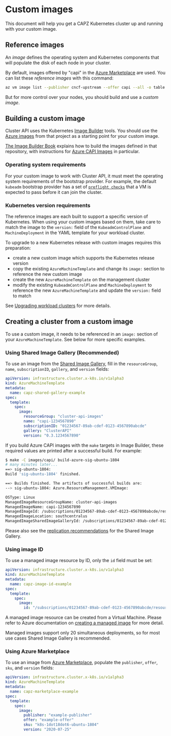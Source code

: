 # Custom images

This document will help you get a CAPZ Kubernetes cluster up and running with your custom image.

## Reference images

An *image* defines the operating system and Kubernetes components that will populate the disk of each node in your cluster.

By default, images offered by "capi" in the [Azure Marketplace][azure-marketplace] are used. You can list these *reference images* with this command:

```bash
az vm image list --publisher cncf-upstream --offer capi --all -o table
```

But for more control over your nodes, you should build and use a *custom image*.

## Building a custom image

Cluster API uses the Kubernetes [Image Builder][image-builder] tools. You should use the [Azure images][image-builder-azure] from that project as a starting point for your custom image.

[The Image Builder Book][capi-images] explains how to build the images defined in that repository, with instructions for [Azure CAPI Images][azure-capi-images] in particular.

### Operating system requirements

For your custom image to work with Cluster API, it must meet the operating system requirements of the bootstrap provider. For example, the default `kubeadm` bootstrap provider has a set of [`preflight checks`][kubeadm-preflight-checks] that a VM is expected to pass before it can join the cluster.

### Kubernetes version requirements

The reference images are each built to support a specific version of Kubernetes. When using your custom images based on them, take care to match the image to the `version:` field of the `KubeadmControlPlane` and `MachineDeployment` in the YAML template for your workload cluster.

To upgrade to a new Kubernetes release with custom images requires this preparation:

- create a new custom image which supports the Kubernetes release version
- copy the existing `AzureMachineTemplate` and change its `image:` section to reference the new custom image
- create the new `AzureMachineTemplate` on the management cluster
- modify the existing `KubeadmControlPlane` and `MachineDeployment` to reference the new `AzureMachineTemplate` and update the `version:` field to match

See [Upgrading workload clusters][upgrading-workload-clusters] for more details.

## Creating a cluster from a custom image

To use a custom image, it needs to be referenced in an `image:` section of your `AzureMachineTemplate`. See below for more specific examples.

### Using Shared Image Gallery (Recommended)

To use an image from the [Shared Image Gallery][shared-image-gallery], fill in the `resourceGroup`, `name`, `subscriptionID`, `gallery`, and `version` fields:

```yaml
apiVersion: infrastructure.cluster.x-k8s.io/v1alpha3
kind: AzureMachineTemplate
metadata:
  name: capz-shared-gallery-example
spec:
  template:
    spec:
      image:
        resourceGroup: "cluster-api-images"
        name: "capi-1234567890"
        subscriptionID: "01234567-89ab-cdef-0123-4567890abcde"
        gallery: "ClusterAPI"
        version: "0.3.1234567890"
```

If you build Azure CAPI images with the `make` targets in Image Builder, these required values are printed after a successful build. For example:

```bash
$ make -C images/capi/ build-azure-sig-ubuntu-1804
# many minutes later...
==> sig-ubuntu-1804:
Build 'sig-ubuntu-1804' finished.

==> Builds finished. The artifacts of successful builds are:
--> sig-ubuntu-1804: Azure.ResourceManagement.VMImage:

OSType: Linux
ManagedImageResourceGroupName: cluster-api-images
ManagedImageName: capi-1234567890
ManagedImageId: /subscriptions/01234567-89ab-cdef-0123-4567890abcde/resourceGroups/cluster-api-images/providers/Microsoft.Compute/images/capi-1234567890
ManagedImageLocation: southcentralus
ManagedImageSharedImageGalleryId: /subscriptions/01234567-89ab-cdef-0123-4567890abcde/resourceGroups/cluster-api-images/providers/Microsoft.Compute/galleries/ClusterAPI/images/capi-ubuntu-1804/versions/0.3.1234567890
```

Please also see the [replication recommendations][replication-recommendations] for the Shared Image Gallery.

### Using image ID

To use a managed image resource by ID, only the `id` field must be set:

```yaml
apiVersion: infrastructure.cluster.x-k8s.io/v1alpha3
kind: AzureMachineTemplate
metadata:
  name: capz-image-id-example
spec:
  template:
    spec:
      image:
        id: "/subscriptions/01234567-89ab-cdef-0123-4567890abcde/resourceGroups/myResourceGroup/providers/Microsoft.Compute/images/myImage"
```

A managed image resource can be created from a Virtual Machine. Please refer to Azure documentation on [creating a managed image][creating-managed-image] for more detail.

Managed images support only 20 simultaneous deployments, so for most use cases Shared Image Gallery is recommended.

### Using Azure Marketplace

To use an image from [Azure Marketplace][azure-marketplace], populate the `publisher`, `offer`, `sku`, and `version` fields:

```yaml
apiVersion: infrastructure.cluster.x-k8s.io/v1alpha3
kind: AzureMachineTemplate
metadata:
  name: capz-marketplace-example
spec:
  template:
    spec:
      image:
        publisher: "example-publisher"
        offer: "example-offer"
        sku: "k8s-1dot18dot6-ubuntu-1804"
        version: "2020-07-25"
```

[azure-marketplace]: https://docs.microsoft.com/azure/marketplace/marketplace-publishers-guide
[azure-capi-images]: https://image-builder.sigs.k8s.io/capi/providers/azure.html
[capi-images]: https://image-builder.sigs.k8s.io/capi/capi.html
[creating-managed-image]: https://docs.microsoft.com/azure/virtual-machines/linux/capture-image
[creating-vm-offer]: https://docs.azure.cn/en-us/articles/azure-marketplace/imagepublishguide#5-azure-
[image-builder]: https://github.com/kubernetes-sigs/image-builder
[image-builder-azure]: https://github.com/kubernetes-sigs/image-builder/tree/master/images/capi/packer/azure
[kubeadm-preflight-checks]: https://github.com/kubernetes/kubeadm/blob/master/docs/design/design_v1.10.md#preflight-checks
[replication-recommendations]: https://docs.microsoft.com/azure/virtual-machines/linux/shared-image-galleries#scaling
[shared-image-gallery]: https://docs.microsoft.com/azure/virtual-machines/linux/shared-image-galleries
[upgrading-workload-clusters]: https://cluster-api.sigs.k8s.io/tasks/kubeadm-control-plane.html#upgrading-workload-clusters

